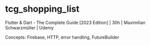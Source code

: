 # tcg_shopping_list

Flutter & Dart - The Complete Guide [2023 Edition] | 30h | Maximilian Schwarzmüller | Udemy

Concepts: Firebase, HTTP, error handling, FutureBuilder
